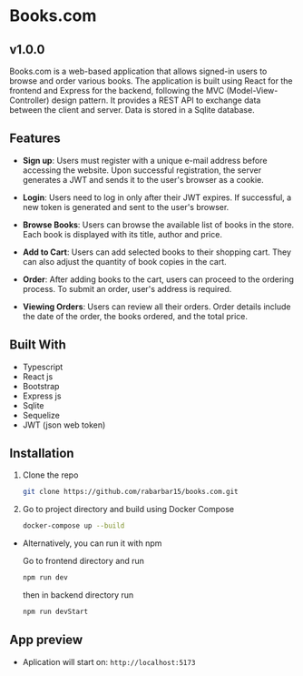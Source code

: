 # Books.com

## v1.0.0   

Books.com is a web-based application that allows signed-in users to browse and order various books. The application is built using React for the frontend and Express for the backend, 
following the MVC (Model-View-Controller) design pattern. It provides a REST API to exchange data between the client and server. Data is stored in a Sqlite database.

## Features
* **Sign up**: Users must register with a unique e-mail address before accessing the website. Upon successful registration, the server generates a JWT and sends it to the user's browser as a cookie.
  
* **Login**: Users need to log in only after their JWT expires. If successful, a new token is generated and sent to the user's browser.
  
* **Browse Books**: Users can browse the available list of books in the store. Each book is displayed with its title, author and price.
  
* **Add to Cart**: Users can add selected books to their shopping cart. They can also adjust the quantity of book copies in the cart.
  
* **Order**: After adding books to the cart, users can proceed to the ordering process. To submit an order, user's address is required.
  
* **Viewing Orders**: Users can review all their orders. Order details include the date of the order, the books ordered, and the total price.    

## Built With  
* Typescript   
* React js
* Bootstrap
* Express js
* Sqlite
* Sequelize
* JWT (json web token)

## Installation    

1. Clone the repo
   
   ```sh
   git clone https://github.com/rabarbar15/books.com.git
   ```   
2. Go to project directory and build using Docker Compose
     
   ```sh
   docker-compose up --build
   ```
* Alternatively, you can run it with npm   
    
   Go to frontend directory and run
   ```sh
   npm run dev
   ```
   then in backend directory run
   ```sh
   npm run devStart
   ```

## App preview   

* Aplication will start on: `http://localhost:5173`
   
